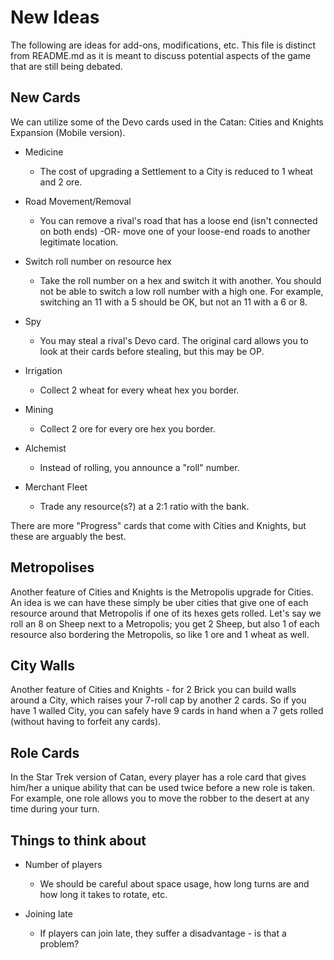 # New Ideas

The following are ideas for add-ons, modifications, etc.
This file is distinct from README.md as it is meant to discuss potential aspects of the game that are still being debated.

## New Cards

We can utilize some of the Devo cards used in the Catan: Cities and Knights Expansion (Mobile version).

* Medicine
	* The cost of upgrading a Settlement to a City is reduced to 1 wheat and 2 ore.

* Road Movement/Removal
	* You can remove a rival's road that has a loose end (isn't connected on both ends) -OR- move one of your loose-end roads to another legitimate location.

* Switch roll number on resource hex
	* Take the roll number on a hex and switch it with another. You should not be able to switch a low roll number with a high one. For example, switching an 11 with a 5 should be OK, but not an 11 with a 6 or 8.

* Spy
	* You may steal a rival's Devo card. The original card allows you to look at their cards before stealing, but this may be OP.

* Irrigation
	* Collect 2 wheat for every wheat hex you border.

* Mining
	* Collect 2 ore for every ore hex you border.

* Alchemist
	* Instead of rolling, you announce a "roll" number.

* Merchant Fleet
	* Trade any resource(s?) at a 2:1 ratio with the bank.

There are more "Progress" cards that come with Cities and Knights, but these are arguably the best.

## Metropolises

Another feature of Cities and Knights is the Metropolis upgrade for Cities. An idea is we can have these simply be uber cities that give one of each resource around that Metropolis if one of its hexes gets rolled. Let's say we roll an 8 on Sheep next to a Metropolis; you get 2 Sheep, but also 1 of each resource also bordering the Metropolis, so like 1 ore and 1 wheat as well.

## City Walls

Another feature of Cities and Knights - for 2 Brick you can build walls around a City, which raises your 7-roll cap by another 2 cards. So if you have 1 walled City, you can safely have 9 cards in hand when a 7 gets rolled (without having to forfeit any cards).

## Role Cards

In the Star Trek version of Catan, every player has a role card that gives him/her a unique ability that can be used twice before a new role is taken. For example, one role allows you to move the robber to the desert at any time during your turn.

## Things to think about

* Number of players
	* We should be careful about space usage, how long turns are and how long it takes to rotate, etc.

* Joining late
	* If players can join late, they suffer a disadvantage - is that a problem?